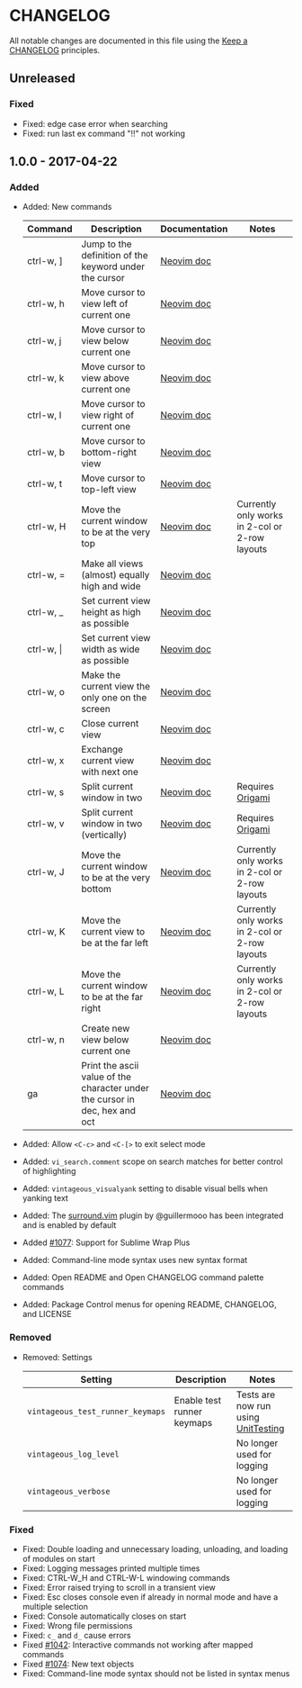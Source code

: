# CHANGELOG

All notable changes are documented in this file using the [Keep a CHANGELOG](http://keepachangelog.com/) principles.

## Unreleased

### Fixed

* Fixed: edge case error when searching
* Fixed: run last ex command "!!" not working

## 1.0.0 - 2017-04-22

### Added

* Added: New commands

    Command | Description | Documentation | Notes
    ------- | ----------- | ------------- | -----
    ctrl-w, ] | Jump to the definition of the keyword under the cursor | [Neovim doc](https://neovim.io/doc/user/tagsrch.html#CTRL-\]) |
    ctrl-w, h | Move cursor to view left of current one | [Neovim doc](https://neovim.io/doc/user/windows.html#CTRL-W_h) |
    ctrl-w, j | Move cursor to view below current one | [Neovim doc](https://neovim.io/doc/user/windows.html#CTRL-W_j) |
    ctrl-w, k | Move cursor to view above current one | [Neovim doc](https://neovim.io/doc/user/windows.html#CTRL-W_k) |
    ctrl-w, l | Move cursor to view right of current one | [Neovim doc](https://neovim.io/doc/user/windows.html#CTRL-W_l) |
    ctrl-w, b | Move cursor to bottom-right view | [Neovim doc](https://neovim.io/doc/user/windows.html#CTRL-W_b) |
    ctrl-w, t | Move cursor to top-left view | [Neovim doc](https://neovim.io/doc/user/windows.html#CTRL-W_t) |
    ctrl-w, H | Move the current window to be at the very top | [Neovim doc](https://neovim.io/doc/user/windows.html#CTRL-W_H) | Currently only works in 2-col or 2-row layouts
    ctrl-w, = | Make all views (almost) equally high and wide | [Neovim doc](https://neovim.io/doc/user/windows.html#CTRL-W_=) |
    ctrl-w, _ | Set current view height as high as possible | [Neovim doc](https://neovim.io/doc/user/windows.html#CTRL-W__) |
    ctrl-w, &vert; | Set current view width as wide as possible | [Neovim doc](https://neovim.io/doc/user/windows.html#CTRL-W_bar) |
    ctrl-w, o | Make the current view the only one on the screen | [Neovim doc](https://neovim.io/doc/user/windows.html#CTRL-W_o) |
    ctrl-w, c | Close current view | [Neovim doc](https://neovim.io/doc/user/windows.html#CTRL-W_c) |
    ctrl-w, x | Exchange current view with next one | [Neovim doc](https://neovim.io/doc/user/windows.html#CTRL-W_x) |
    ctrl-w, s | Split current window in two | [Neovim doc](https://neovim.io/doc/user/windows.html#CTRL-W_s) | Requires [Origami](https://github.com/SublimeText/Origami)
    ctrl-w, v | Split current window in two (vertically) | [Neovim doc](https://neovim.io/doc/user/windows.html#CTRL-W_v) | Requires [Origami](https://github.com/SublimeText/Origami)
    ctrl-w, J | Move the current window to be at the very bottom | [Neovim doc](https://neovim.io/doc/user/windows.html#CTRL-W_J) | Currently only works in 2-col or 2-row layouts
    ctrl-w, K | Move the current view to be at the far left | [Neovim doc](https://neovim.io/doc/user/windows.html#CTRL-W_K) | Currently only works in 2-col or 2-row layouts
    ctrl-w, L | Move the current window to be at the far right | [Neovim doc](https://neovim.io/doc/user/windows.html#CTRL-W_L) | Currently only works in 2-col or 2-row layouts
    ctrl-w, n | Create new view below current one | [Neovim doc](https://neovim.io/doc/user/windows.html#CTRL-W_n) |
    ga | Print the ascii value of the character under the cursor in dec, hex and oct | [Neovim doc](https://neovim.io/doc/user/various.html#ga) |

* Added: Allow `<C-c>` and `<C-[>` to exit select mode
* Added: `vi_search.comment` scope on search matches for better control of highlighting
* Added: `vintageous_visualyank` setting to disable visual bells when yanking text
* Added: The [surround.vim](https://github.com/guillermooo/Vintageous_Plugin_Surround) plugin by @guillermooo has been integrated and is enabled by default
* Added [#1077](https://github.com/guillermooo/Vintageous/pull/1077): Support for Sublime Wrap Plus
* Added: Command-line mode syntax uses new syntax format
* Added: Open README and Open CHANGELOG command palette commands
* Added: Package Control menus for opening README, CHANGELOG, and LICENSE

### Removed

* Removed: Settings

    Setting | Description | Notes
    ------- | ----------- | -----
    `vintageous_test_runner_keymaps` | Enable test runner keymaps | Tests are now run using [UnitTesting](https://github.com/randy3k/UnitTesting)
    `vintageous_log_level` | | No longer used for logging
    `vintageous_verbose` | | No longer used for logging

### Fixed

* Fixed: Double loading and unnecessary loading, unloading, and loading of modules on start
* Fixed: Logging messages printed multiple times
* Fixed: CTRL-W_H and CTRL-W-L windowing commands
* Fixed: Error raised trying to scroll in a transient view
* Fixed: Esc closes console even if already in normal mode and have a multiple selection
* Fixed: Console automatically closes on start
* Fixed: Wrong file permissions
* Fixed: `c_` and `d_` cause errors
* Fixed [#1042](https://github.com/guillermooo/Vintageous/pull/1042): Interactive commands not working after mapped commands
* Fixed [#1074](https://github.com/guillermooo/Vintageous/pull/1074): New text objects
* Fixed: Command-line mode syntax should not be listed in syntax menus
